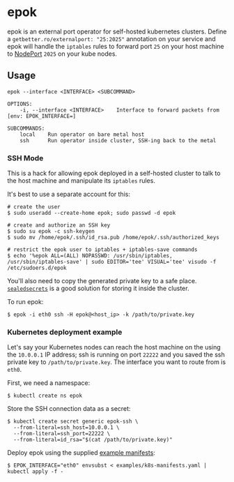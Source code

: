 # epok

epok is an external port operator for self-hosted kubernetes clusters. Define a 
`getbetter.ro/externalport: "25:2025"` annotation on your service and epok
will handle the `iptables` rules to forward port `25` on your host machine to
[NodePort](https://kubernetes.io/docs/concepts/services-networking/service/#publishing-services-service-types) `2025` on your kube nodes.

## Usage

```
epok --interface <INTERFACE> <SUBCOMMAND>

OPTIONS:
    -i, --interface <INTERFACE>    Interface to forward packets from [env: EPOK_INTERFACE=]

SUBCOMMANDS:
    local    Run operator on bare metal host
    ssh      Run operator inside cluster, SSH-ing back to the metal
```

### SSH Mode

This is a hack for allowing epok deployed in a self-hosted cluster to talk
to the host machine and manipulate its `iptables` rules.

It's best to use a separate account for this:

```shell
# create the user
$ sudo useradd --create-home epok; sudo passwd -d epok

# create and authorize an SSH key
$ sudo su epok -c ssh-keygen
$ sudo mv /home/epok/.ssh/id_rsa.pub /home/epok/.ssh/authorized_keys 

# restrict the epok user to iptables + iptables-save commands
$ echo '%epok ALL=(ALL) NOPASSWD: /usr/sbin/iptables, /usr/sbin/iptables-save' | sudo EDITOR='tee' VISUAL='tee' visudo -f /etc/sudoers.d/epok
```

You'll also need to copy the generated private key to a safe place.
[`sealedsecrets`](https://github.com/bitnami-labs/sealed-secrets) is a good solution for storing it inside the cluster.

To run epok:

```
$ epok -i eth0 ssh -H epok@<host_ip> -k /path/to/private.key
```

### Kubernetes deployment example

Let's say your Kubernetes nodes can reach the host machine on the using the 
`10.0.0.1` IP address; ssh is running on port `22222` and you saved the 
ssh private key to `/path/to/private.key`. The interface you want to route
from is `eth0`.

First, we need a namespace:

```shell
$ kubectl create ns epok
```

Store the SSH connection data as a secret:

```shell
$ kubectl create secret generic epok-ssh \
  --from-literal=ssh_host=10.0.0.1 \
  --from-literal=ssh_port=22222 \ 
  --from-literal=id_rsa="$(cat /path/to/private.key)"
```

Deploy epok using the supplied [example manifests](examples/k8s-manifests.yaml):

```shell
$ EPOK_INTERFACE="eth0" envsubst < examples/k8s-manifests.yaml | kubectl apply -f -
```
